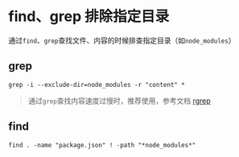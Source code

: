 # find、grep 排除指定目录


通过`find`、`grep`查找文件、内容的时候排查指定目录（如`node_modules`）

## grep
```shell
grep -i --exclude-dir=node_modules -r "content" *
```

> 通过`grep`查找内容速度过慢时，推荐使用，参考文档 [rgrep](https://z.wiki/tech/ripgrep.html)

## find
```shell
find . -name "package.json" ! -path "*node_modules*"
```

